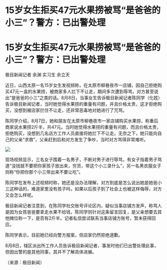 # 15岁女生拒买47元水果捞被骂“是爸爸的小三”？警方：已出警处理

# 15岁女生拒买47元水果捞被骂“是爸爸的小三”？警方：已出警处理

极目新闻记者 余渊 实习生 余立天

近日，山西太原一名15岁女生发视频称，在太原市柳巷夜市一店铺，因自己拒绝购买47元一盒的水果捞，被商家多人拦下不让走，期间多次遭到辱骂，对方甚至说出“是爸爸的小三”之类的话。8月8日，当事女生告诉极目新闻记者陈同学（化姓）告诉极目新闻记者，当时她觉得水果捞的重量有问题，并且价格太贵，这才拒绝购买，没想到被店家拦住不让走，还非常恶毒地对她进行了咒骂。

陈同学介绍，8月7日，她和朋友在太原市柳巷夜市一家店铺购买水果捞，称重后商家说水果捞2斤半，共47元。当时她觉得水果捞的重量有问题，而且价格太贵，拒绝购买，没想到几名店方工作人员直接将她拦下不让走。无奈之下，她只能向自己的父亲“求救”，父亲赶到后和对方发生了争吵，当时对方骂得非常难听。

![](https://inews.gtimg.com/om_bt/OolHZQwniDPyC2FZ5WFBqeX3JDCs4NJ3qN25oTLnQv8zoAA/1000)

现场视频显示，三名女子围着一名男子，不断对男子进行辱骂，有女子指着男子骂道“没钱就不要把你家孩子放出来，穷货，带这个小三录什么”，另一名黑衣服女子则称“你把你那个小三带出来不要让吃”。

陈同学在发布上述视频时称，她还是没办法理解，对方到底是怎么说出她是她爸小三这种话的，难道家里没有孩子吗，如果以后孩子到了社会上也被这样侮辱，对方又会怎么样呢。

极目新闻记者注意到，在陈同学社交账号评论区内，疑似当事店铺方发声，称骂人是因为女孩爸爸要拿走水果不给钱，陈同学则针对这条留言回复，是父亲想要去其他摊位称一下，是否有2斤半。记者私信尝试联系当事店铺方账号，暂未获得回应。

陈同学表示，目前她已经向警方报案，但店家仍然拒绝道歉。

8月8日，辖区派出所工作人员告诉极目新闻记者，事发时他们已出警处理此事，但因出警的是其他同事，其并不了解具体进展。

（来源：极目新闻）


